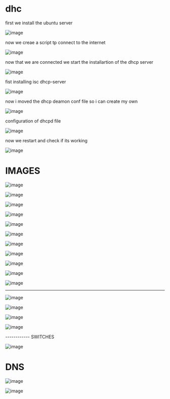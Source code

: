# dhc


first we install the ubuntu server

![image](https://github.com/user-attachments/assets/e5b79840-a7e4-4f9c-bf30-4ba3f55242eb)

now we creae a script tp connect to the internet

![image](https://github.com/user-attachments/assets/9f102584-119d-40e8-990d-97d79465c3ff)

now that we are connected we start the installartion of the dhcp server

![image](https://github.com/user-attachments/assets/dd87502a-1dd4-45e8-b93b-7fcef9d1784f)



fist installing isc dhcp-server

![image](https://github.com/user-attachments/assets/6e7906d2-54ab-4414-a1a8-7d1c3ebbd051)

now i moved the dhcp deamon conf file so i can create my own 

![image](https://github.com/user-attachments/assets/4f5aa35a-1cc8-4814-a444-d4c772eb6ab8)

configuration of dhcpd file 

![image](https://github.com/user-attachments/assets/ba9c8ef4-1e6d-4ee9-9a41-71bb9098f0c5)

now we restart and check if its working

![image](https://github.com/user-attachments/assets/8a17c5ea-20ee-4786-adcc-62738506884e)

# IMAGES

![image](https://github.com/user-attachments/assets/8d6847db-5ce3-45c8-b444-f86d75f8a569)

![image](https://github.com/user-attachments/assets/e5e8abf5-a410-40ab-8576-2ff758c1f244)

![image](https://github.com/user-attachments/assets/03d48199-5780-4e74-acd0-420534087659)

![image](https://github.com/user-attachments/assets/ffb2836a-3491-43c8-945d-28d808d144f2)

![image](https://github.com/user-attachments/assets/9b8edf91-209b-4553-9674-749a9dd0bae1)

![image](https://github.com/user-attachments/assets/193a4f92-7249-4e9c-9f92-65796c38c4e4)

![image](https://github.com/user-attachments/assets/8c0e700b-9b81-4ec8-8e1a-18c9b69c9d69)

![image](https://github.com/user-attachments/assets/8129180d-948b-4aab-913b-f956dbd8d642)

![image](https://github.com/user-attachments/assets/2c89c4b1-ce27-40ff-a2ed-d9279e802487)

![image](https://github.com/user-attachments/assets/a65087d0-fe1b-4f76-bdcf-8b05e98db69d)

![image](https://github.com/user-attachments/assets/87350512-3ada-4ad0-abd7-3a7e5483a879)


---------

![image](https://github.com/user-attachments/assets/6a56eb73-4d8c-4ab4-9dc8-8e8286299309)

![image](https://github.com/user-attachments/assets/7ccb38e6-0ede-4a7a-ad81-d99c75f73e25)

![image](https://github.com/user-attachments/assets/2d13f91b-1005-433a-9480-228f45010c87)

![image](https://github.com/user-attachments/assets/2eb5485e-7694-4a4b-a77c-161898b5f1f1)



------------ SWITCHES

![image](https://github.com/user-attachments/assets/73686735-0df2-4a24-bbca-8d298f130d6c)


# DNS

![image](https://github.com/user-attachments/assets/3cc5e820-6c73-4746-a114-b1f7212c6371)

![image](https://github.com/user-attachments/assets/baa9f51b-0c51-4350-9ae5-f11ca776410d)




